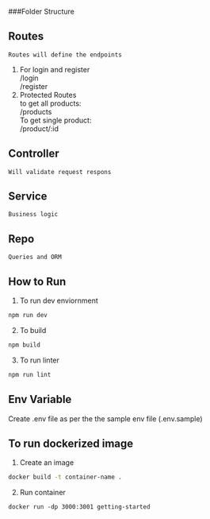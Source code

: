 ###Folder Structure
## Routes
    Routes will define the endpoints 
  1. For login and register </br>
    /login </br>
    /register </br>
  2. Protected Routes </br>
    to get all products: </br>
    /products</br>
    To get single product:</br>
    /product/:id</br>
## Controller 
    Will validate request respons
## Service 
    Business logic
## Repo 
    Queries and ORM

## How to Run

1. To run dev enviornment
```bash 
npm run dev
```
2. To build 
```bash 
npm build 
```
3. To run linter 
```bash 
npm run lint
```

## Env Variable
Create .env file as per the the sample env file (.env.sample)

## To run dockerized image 
1. Create an image
```bash 
docker build -t container-name .
``` 
2. Run container
``` 
docker run -dp 3000:3001 getting-started
```
